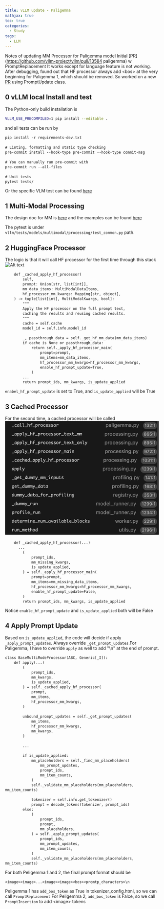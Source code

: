 ```yaml
---
title: vLLM update - Paligemma
mathjax: true
toc: true
categories:
  - Study
tags:
  - LLM
---
```


Notes of updating MM Processor for Paligemma model
Initial [PR](https://github.com/vllm-project/vllm/pull/13584 paligemma) w PromptReplacement
It works except for language feature is not working. After debugging, found out that HF processor always add \<bos\> at the very beginning for Paligemma 1, which should be removed. So worked on a new [PR](https://github.com/vllm-project/vllm/pull/14015) using PromptUpdate class.  

## 0 vLLM local Install and test
The Python-only build installation is
```sh
VLLM_USE_PRECOMPILED=1 pip install --editable .
```  
and all tests can be run by     
```
pip install -r requirements-dev.txt

# Linting, formatting and static type checking
pre-commit install --hook-type pre-commit --hook-type commit-msg

# You can manually run pre-commit with
pre-commit run --all-files

# Unit tests
pytest tests/
```
Or the specific VLM test can be found [here](https://docs.vllm.ai/en/latest/getting_started/examples/vision_language.html)

## 1 Multi-Modal Processing
The design doc for MM is [here](https://docs.vllm.ai/en/latest/design/mm_processing.html) and the examples can be found [here](https://docs.vllm.ai/en/latest/contributing/model/multimodal.html)

The pytest is under `vllm/tests/models/multimodal/processing/test_common.py` path. 

## 2 HuggingFace Processor
The logic is that it will call HF processor for the first time through this stack
![Alt text](/assets/images/2025/25-02-19-vLLM-Paligemma_files/baseline.png)

```
    def _cached_apply_hf_processor(
        self,
        prompt: Union[str, list[int]],
        mm_data_items: MultiModalDataItems,
        hf_processor_mm_kwargs: Mapping[str, object],
    ) -> tuple[list[int], MultiModalKwargs, bool]:
        """
        Apply the HF processor on the full prompt text,
        caching the results and reusing cached results.
        """
        cache = self.cache
        model_id = self.info.model_id

        _, passthrough_data = self._get_hf_mm_data(mm_data_items)
        if cache is None or passthrough_data:
            return self._apply_hf_processor_main(
                prompt=prompt,
                mm_items=mm_data_items,
                hf_processor_mm_kwargs=hf_processor_mm_kwargs,
                enable_hf_prompt_update=True,
            )
        ...
        return prompt_ids, mm_kwargs, is_update_applied 
```
`enabel_hf_prompt_update` is set to True, and `is_update_applied` will be True

## 3 Cached Processor
For the second time, a cached processor will be called
![Alt text](/assets/images/2025/25-02-19-vLLM-Paligemma_files/cache.png)
```
    def _cached_apply_hf_processor(...)
      ...
        (
            prompt_ids,
            mm_missing_kwargs,
            is_update_applied,
        ) = self._apply_hf_processor_main(
            prompt=prompt,
            mm_items=mm_missing_data_items,
            hf_processor_mm_kwargs=hf_processor_mm_kwargs,
            enable_hf_prompt_update=False,
        )
        return prompt_ids, mm_kwargs, is_update_applied 
```
Notice `enable_hf_prompt_update` and `is_update_applied` both will be False

## 4 Apply Prompt Update
Based on `is_update_applied`, the code will decide if apply `_apply_prompt_updates`.
Always override `_get_prompt_updates`.For Paligemma, I have to override `apply` as well to add "\n" at the end of prompt.  
```
class BaseMultiModeProcessor(ABC, Generic[_I]):
    def apply(...)
        (
            prompt_ids,
            mm_kwargs,
            is_update_applied,
        ) = self._cached_apply_hf_processor(
            prompt,
            mm_items,
            hf_processor_mm_kwargs,
        )

        unbound_prompt_updates = self._get_prompt_updates(
            mm_items,
            hf_processor_mm_kwargs,
            mm_kwargs,
        )

        ...
        
        if is_update_applied:
            mm_placeholders = self._find_mm_placeholders(
                mm_prompt_updates,
                prompt_ids,
                mm_item_counts,
            )
            self._validate_mm_placeholders(mm_placeholders, mm_item_counts)

            tokenizer = self.info.get_tokenizer()
            prompt = decode_tokens(tokenizer, prompt_ids)
        else:
            (
                prompt_ids,
                prompt,
                mm_placeholders,
            ) = self._apply_prompt_updates(
                prompt_ids,
                mm_prompt_updates,
                mm_item_counts,
            )
            self._validate_mm_placeholders(mm_placeholders, mm_item_counts)

```
For both Peligemma 1 and 2, the final prompt format should be     
```
<image><image>...<image><image><bos><promtp_characters>\n
```
Peligemma 1 has `add_bos_token` as True in tokenizer_config.html, so we can call `PromptReplacement`
For Peligemma 2, `add_bos_token` is Falce, so we call `PromptInsertion` to add \<image\> tokens

